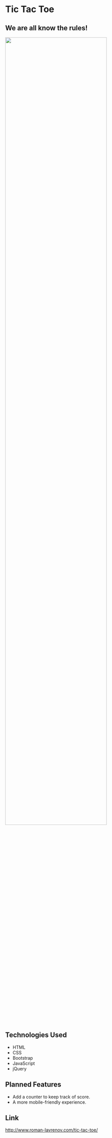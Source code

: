 # Tic Tac Toe

## We are all know the rules!

<img src="./TicTacToeWinner.png" width="80%">

## Technologies Used

* HTML
* CSS
* Bootstrap
* JavaScript
* jQuery

## Planned Features

* Add a counter to keep track of score.
* A more mobile-friendly experience.

## Link

<http://www.roman-lavrenov.com/tic-tac-toe/>
